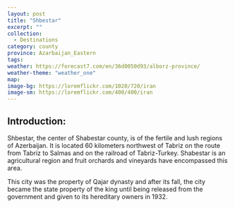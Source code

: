 ```yaml
---
layout: post
title: "Shbestar"
excerpt: ""
collection:
  - Destinations
category: county
province: Azarbaijan_Eastern
tags:
weather: https://forecast7.com/en/36d0050d93/alborz-province/
weather-theme: "weather_one"
map:
image-bg: https://loremflickr.com/1020/720/iran
image-sm: https://loremflickr.com/400/400/iran
---
```

## **Introduction:**

Shbestar, the center of Shabestar county, is of the fertile and lush regions of Azerbaijan. It is located 60 kilometers northwest of Tabriz on the route from Tabriz to Salmas and on the railroad of Tabriz-Turkey. Shabestar is an agricultural region and fruit orchards and vineyards have encompassed this area.

This city was the property of Qajar dynasty and after its fall, the city became the state property of the king until being released from the government and given to its hereditary owners in 1932.